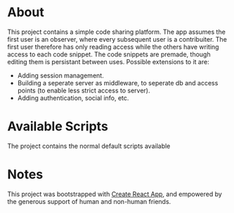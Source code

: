 # About

This project contains a simple code sharing platform. The app assumes the first user is an observer, where every subsequent user is a contribuiter. The first user therefore has only reading access while the others have writing access to each code snippet. The code snippets are premade, though editing them is persistant between uses.
Possible extensions to it are:
- Adding session management.
- Building a seperate server as middleware, to seperate db and access points (to enable less strict access to server).
- Adding authentication, social info, etc.

# Available Scripts

The project contains the normal default scripts available

# Notes

 This project was bootstrapped with [Create React App](https://github.com/facebook/create-react-app), and empowered by the generous support of human and non-human friends.